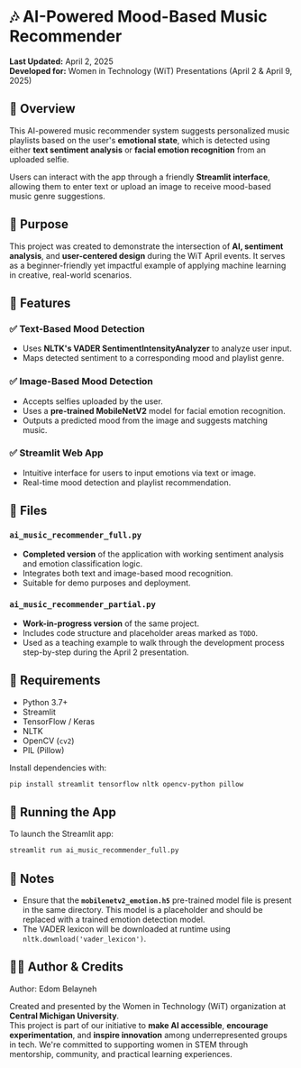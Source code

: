 # 🎶 AI-Powered Mood-Based Music Recommender

**Last Updated:** April 2, 2025  
**Developed for:** Women in Technology (WiT) Presentations (April 2 & April 9, 2025)

## 📌 Overview
This AI-powered music recommender system suggests personalized music playlists based on the user's **emotional state**, which is detected using either **text sentiment analysis** or **facial emotion recognition** from an uploaded selfie.

Users can interact with the app through a friendly **Streamlit interface**, allowing them to enter text or upload an image to receive mood-based music genre suggestions.

## 🎯 Purpose
This project was created to demonstrate the intersection of **AI, sentiment analysis**, and **user-centered design** during the WiT April events. It serves as a beginner-friendly yet impactful example of applying machine learning in creative, real-world scenarios.

## 🧠 Features

### ✅ Text-Based Mood Detection
- Uses **NLTK's VADER SentimentIntensityAnalyzer** to analyze user input.
- Maps detected sentiment to a corresponding mood and playlist genre.

### ✅ Image-Based Mood Detection
- Accepts selfies uploaded by the user.
- Uses a **pre-trained MobileNetV2** model for facial emotion recognition.
- Outputs a predicted mood from the image and suggests matching music.

### ✅ Streamlit Web App
- Intuitive interface for users to input emotions via text or image.
- Real-time mood detection and playlist recommendation.

## 📁 Files

### `ai_music_recommender_full.py`
- **Completed version** of the application with working sentiment analysis and emotion classification logic.
- Integrates both text and image-based mood recognition.
- Suitable for demo purposes and deployment.

### `ai_music_recommender_partial.py`
- **Work-in-progress version** of the same project.
- Includes code structure and placeholder areas marked as `TODO`.
- Used as a teaching example to walk through the development process step-by-step during the April 2 presentation.

## 🔧 Requirements

- Python 3.7+
- Streamlit
- TensorFlow / Keras
- NLTK
- OpenCV (`cv2`)
- PIL (Pillow)

Install dependencies with:
```bash
pip install streamlit tensorflow nltk opencv-python pillow
```

## 🚀 Running the App

To launch the Streamlit app:

```bash
streamlit run ai_music_recommender_full.py
```

## 📌 Notes
- Ensure that the **`mobilenetv2_emotion.h5`** pre-trained model file is present in the same directory. This model is a placeholder and should be replaced with a trained emotion detection model.
- The VADER lexicon will be downloaded at runtime using `nltk.download('vader_lexicon')`.

## 🧑‍💻 Author & Credits

Author: Edom Belayneh

Created and presented by the Women in Technology (WiT) organization at **Central Michigan University**.  
This project is part of our initiative to **make AI accessible**, **encourage experimentation**, and **inspire innovation** among underrepresented groups in tech.
We're committed to supporting women in STEM through mentorship, community, and practical learning experiences.
